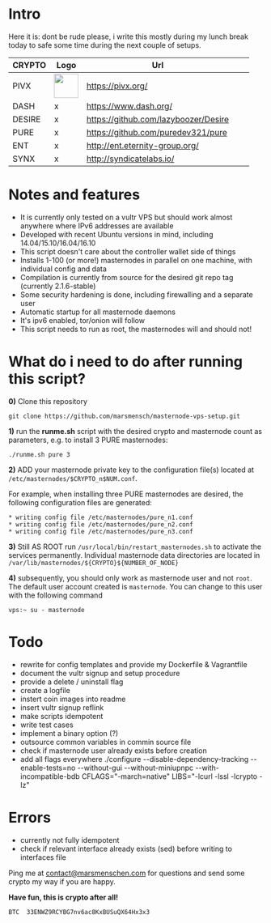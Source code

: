 # Intro

Here it is: dont be rude please, i write this mostly during my lunch break today to safe some time during the next couple of setups.

| CRYPTO  | Logo | Url |   |   |
|--------|--------------|-----|---|---|
| PIVX |  <img src="https://github.com/favicon.ico" width="48">  |  https://pivx.org/ |   |   |
| DASH |  x  | https://www.dash.org/ |   |   |
| DESIRE |  x  | https://github.com/lazyboozer/Desire  |   |  |
| PURE |  x  | https://github.com/puredev321/pure    |   |   |
| ENT  |  x  | http://ent.eternity-group.org/    |   |   |
| SYNX |  x  | http://syndicatelabs.io/  |   |   |

# Notes and features
* It is currently only tested on a vultr VPS but should work almost anywhere where IPv6 addresses are available
* Developed with recent Ubuntu versions in mind, including 14.04/15.10/16.04/16.10
* This script doesn't care about the controller wallet side of things
* Installs 1-100 (or more!) masternodes in parallel on one machine, with individual config and data
* Compilation is currently from source for the desired git repo tag (currently 2.1.6-stable)
* Some security hardening is done, including firewalling and a separate user
* Automatic startup for all masternode daemons
* It's ipv6 enabled, tor/onion will follow
* This script needs to run as root, the masternodes will and should not!

# What do i need to do after running this script?
**0)** Clone this repository
```
git clone https://github.com/marsmensch/masternode-vps-setup.git
```

**1)** run the **runme.sh** script with the desired crypto and masternode count as parameters, e.g. to install 3 PURE masternodes:

```
./runme.sh pure 3
```


**2)** ADD your masternode private key to the configuration file(s) located at ```/etc/masternodes/$CRYPTO_n$NUM.conf```. 

For example, when installing three PURE masternodes are desired, the following configuration files are generated:
```
* writing config file /etc/masternodes/pure_n1.conf
* writing config file /etc/masternodes/pure_n2.conf
* writing config file /etc/masternodes/pure_n3.conf
```

**3)** Still AS ROOT run ```/usr/local/bin/restart_masternodes.sh``` to activate the services permanently.
   Individual masternode data directories are located in ```/var/lib/masternodes/${CRYPTO}${NUMBER_OF_NODE}```

**4)** subsequently, you should only work as masternode user and not ```root```. The default user account created is ```masternode```.
   You can change to this user with the following command
```
vps:~ su - masternode
```   

# Todo
* rewrite for config templates and provide my Dockerfile & Vagrantfile
* document the vultr signup and setup procedure
* provide a delete / uninstall flag
* create a logfile
* instert coin images into readme
* insert vultr signup reflink
* make scripts idempotent 
* write test cases
* implement a binary option (?) 
* outsource common variables in commin source file
* check if masternode user already exists before creation
* add all flags everywhere ./configure --disable-dependency-tracking --enable-tests=no --without-gui --without-miniupnpc --with-incompatible-bdb CFLAGS="-march=native" LIBS="-lcurl -lssl -lcrypto -lz"

# Errors
* currently not fully idempotent
* check if relevant interface already exists (sed) before writing to interfaces file


Ping me at contact@marsmenschen.com for questions and send some crypto my way if you are happy.

**Have fun, this is crypto after all!**
```
BTC  33ENWZ9RCYBG7nv6ac8KxBUSuQX64Hx3x3
```